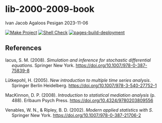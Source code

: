 lib-2000-2009-book
================
Ivan Jacob Agaloos Pesigan
2023-11-06

<!-- README.md is generated from .setup/readme/README.Rmd. Please edit that file -->
<!-- badges: start -->

[![Make
Project](https://github.com/ijapesigan/lib-2000-2009-book/actions/workflows/make.yml/badge.svg)](https://github.com/ijapesigan/lib-2000-2009-book/actions/workflows/make.yml)
[![Shell
Check](https://github.com/ijapesigan/lib-2000-2009-book/actions/workflows/shellcheck.yml/badge.svg)](https://github.com/ijapesigan/lib-2000-2009-book/actions/workflows/shellcheck.yml)
[![pages-build-deployment](https://github.com/ijapesigan/lib-2000-2009-book/actions/workflows/pages/pages-build-deployment/badge.svg)](https://github.com/ijapesigan/lib-2000-2009-book/actions/workflows/pages/pages-build-deployment)
<!-- badges: end -->

## References

<div id="refs" class="references csl-bib-body hanging-indent"
line-spacing="2">

<div id="ref-Iacus-2008" class="csl-entry">

Iacus, S. M. (2008). *Simulation and inference for stochastic
differential equations*. Springer New York.
<https://doi.org/10.1007/978-0-387-75839-8>

</div>

<div id="ref-Luetkepohl-2005" class="csl-entry">

Lütkepohl, H. (2005). *New introduction to multiple time series
analysis*. Springer Berlin Heidelberg.
<https://doi.org/10.1007/978-3-540-27752-1>

</div>

<div id="ref-MacKinnon-2008" class="csl-entry">

MacKinnon, D. P. (2008). *Introduction to statistical mediation
analysis* (p. 488). Erlbaum Psych Press.
<https://doi.org/10.4324/9780203809556>

</div>

<div id="ref-Venables-Ripley-2002" class="csl-entry">

Venables, W. N., & Ripley, B. D. (2002). *Modern applied statistics with
S*. Springer New York. <https://doi.org/10.1007/978-0-387-21706-2>

</div>

</div>
